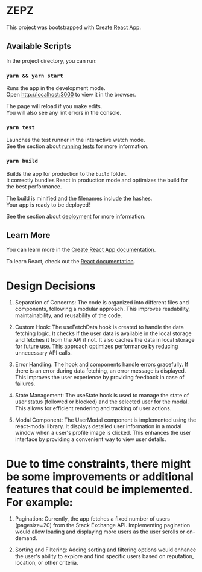 # ZEPZ

This project was bootstrapped with [Create React App](https://github.com/facebook/create-react-app).

## Available Scripts

In the project directory, you can run:

### `yarn && yarn start`

Runs the app in the development mode.\
Open [http://localhost:3000](http://localhost:3000) to view it in the browser.

The page will reload if you make edits.\
You will also see any lint errors in the console.

### `yarn test`

Launches the test runner in the interactive watch mode.\
See the section about [running tests](https://facebook.github.io/create-react-app/docs/running-tests) for more information.

### `yarn build`

Builds the app for production to the `build` folder.\
It correctly bundles React in production mode and optimizes the build for the best performance.

The build is minified and the filenames include the hashes.\
Your app is ready to be deployed!

See the section about [deployment](https://facebook.github.io/create-react-app/docs/deployment) for more information.

## Learn More

You can learn more in the [Create React App documentation](https://facebook.github.io/create-react-app/docs/getting-started).

To learn React, check out the [React documentation](https://reactjs.org/).


# Design Decisions

1. Separation of Concerns: The code is organized into different files and components, following a modular approach. This improves readability, maintainability, and reusability of the code.

2. Custom Hook: The useFetchData hook is created to handle the data fetching logic. It checks if the user data is available in the local storage and fetches it from the API if not. It also caches the data in local storage for future use. This approach optimizes performance by reducing unnecessary API calls.

3. Error Handling: The hook and components handle errors gracefully. If there is an error during data fetching, an error message is displayed. This improves the user experience by providing feedback in case of failures.

4. State Management: The useState hook is used to manage the state of user status (followed or blocked) and the selected user for the modal. This allows for efficient rendering and tracking of user actions.

5. Modal Component: The UserModal component is implemented using the react-modal library. It displays detailed user information in a modal window when a user's profile image is clicked. This enhances the user interface by providing a convenient way to view user details.

# Due to time constraints, there might be some improvements or additional features that could be implemented. For example:

1. Pagination: Currently, the app fetches a fixed number of users (pagesize=20) from the Stack Exchange API. Implementing pagination would allow loading and displaying more users as the user scrolls or on-demand.

2. Sorting and Filtering: Adding sorting and filtering options would enhance the user's ability to explore and find specific users based on reputation, location, or other criteria.
